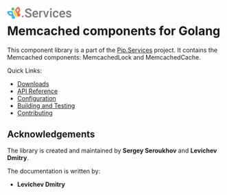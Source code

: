 # <img src="https://github.com/pip-services/pip-services/raw/master/design/Logo.png" alt="Pip.Services Logo" style="max-width:30%"> <br/> Memcached components for Golang

This component library is a part of the [Pip.Services](https://github.com/pip-services/pip-services) project.
It contains the Memcached components: MemcachedLock and MemcachedCache.

Quick Links:

* [Downloads](https://github.com/pip-services3-go/pip-services3-memcached-go/blob/master/docs/Downloads.md)
* [API Reference](https://godoc.org/github.com/pip-services3-go/pip-services3-memcached-go/)
* [Configuration](https://github.com/pip-services3-go/pip-services3-memcached-go/blob/master/docs/Configuration.md)
* [Building and Testing](https://github.com/pip-services3-go/pip-services3-memcached-go/blob/master/docs/Development.md)
* [Contributing](https://github.com/pip-services3-go/pip-services3-memcached-go/blob/master/docs/Development.md#contrib)

## Acknowledgements

The library is created and maintained by **Sergey Seroukhov** and **Levichev Dmitry**.

The documentation is written by:
- **Levichev Dmitry**